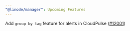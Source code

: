 ```yaml
---
"@linode/manager": Upcoming Features
---
```


Add `group by tag` feature for alerts in CloudPulse ([#12001](https://github.com/linode/manager/pull/12001))
